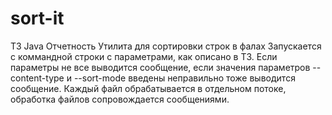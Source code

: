 # sort-it
ТЗ Java Отчетность
Утилита для сортировки строк в фалах
Запускается с коммандной строки с параметрами, как описано в ТЗ. Если параметры не все выводится сообщение, 
если значения параметров --content-type и --sort-mode введены неправильно тоже выводится сообщение.
Каждый файл обрабатывается в отдельном потоке, обработка файлов сопровождается сообщениями.
